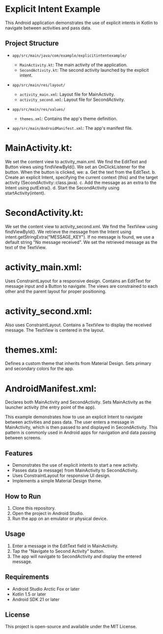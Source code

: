 # Explicit Intent Example

This Android application demonstrates the use of explicit intents in Kotlin to navigate between activities and pass data.

## Project Structure

- `app/src/main/java/com/example/explicitintentexample/`
  - `MainActivity.kt`: The main activity of the application.
  - `SecondActivity.kt`: The second activity launched by the explicit intent.

- `app/src/main/res/layout/`
  - `activity_main.xml`: Layout file for MainActivity.
  - `activity_second.xml`: Layout file for SecondActivity.

- `app/src/main/res/values/`
  - `themes.xml`: Contains the app's theme definition.

- `app/src/main/AndroidManifest.xml`: The app's manifest file.


# MainActivity.kt:

We set the content view to activity_main.xml.
We find the EditText and Button views using findViewById().
We set an OnClickListener for the button.
When the button is clicked, we:
a. Get the text from the EditText.
b. Create an explicit Intent, specifying the current context (this) and the target activity (SecondActivity::class.java).
c. Add the message as an extra to the Intent using putExtra().
d. Start the SecondActivity using startActivity(intent).


# SecondActivity.kt:

We set the content view to activity_second.xml.
We find the TextView using findViewById().
We retrieve the message from the Intent using intent.getStringExtra("MESSAGE_KEY").
If no message is found, we use a default string "No message received".
We set the retrieved message as the text of the TextView.


# activity_main.xml:

Uses ConstraintLayout for a responsive design.
Contains an EditText for message input and a Button to navigate.
The views are constrained to each other and the parent layout for proper positioning.


# activity_second.xml:

Also uses ConstraintLayout.
Contains a TextView to display the received message.
The TextView is centered in the layout.


# themes.xml:

Defines a custom theme that inherits from Material Design.
Sets primary and secondary colors for the app.


# AndroidManifest.xml:

Declares both MainActivity and SecondActivity.
Sets MainActivity as the launcher activity (the entry point of the app).



This example demonstrates how to use an explicit Intent to navigate between activities and pass data. The user enters a message in MainActivity, which is then passed to and displayed in SecondActivity. This pattern is commonly used in Android apps for navigation and data passing between screens.

## Features

- Demonstrates the use of explicit intents to start a new activity.
- Passes data (a message) from MainActivity to SecondActivity.
- Uses ConstraintLayout for responsive UI design.
- Implements a simple Material Design theme.

## How to Run

1. Clone this repository.
2. Open the project in Android Studio.
3. Run the app on an emulator or physical device.

## Usage

1. Enter a message in the EditText field in MainActivity.
2. Tap the "Navigate to Second Activity" button.
3. The app will navigate to SecondActivity and display the entered message.

## Requirements

- Android Studio Arctic Fox or later
- Kotlin 1.5 or later
- Android SDK 21 or later

## License

This project is open-source and available under the MIT License.
